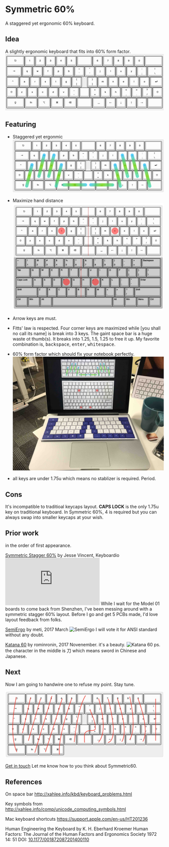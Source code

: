 # Symmetric 60%

A staggered yet ergonomic 60% keyboard.

## Idea

A slightly ergonomic keyboard that fits into 60% form factor. ![Layout](assets/layout.jpg)


 ## Featuring

* Staggered yet ergonmic ![Staggered yet Ergonomics](assets/staggered_yet_ergonomics.jpg)

* Maximize hand distance ![hand distance](assets/hand_distance.jpg)

* Arrow keys are must.

* Fitts' law is respected. Four corner keys are maximized while [you shall no call its name] is break into 3 keys.  The gaint space bar is a huge waste ot thumb(s). It breaks into 1.25, 1.5, 1.25 to free it up. My favorite combination is, <kbd>backspace</kbd>, <kbd>enter</kbd>, <kbd>whitespace</kbd>.

* 60% form factor which should fix your notebook perfectly.
![notebook](assets/notebook.jpg)

* all keys are under 1.75u which means no stablizer is required. Period.

##  Cons

It's incompatible to traditioal keycaps layout. **CAPS LOCK** is the only 1.75u key on traditional keyboard. In Symmetric 60%, 4 is required but you can always swap into smaller keycaps at your wish.

## Prior work

in the order of first appearance.

[Symmetric Stagger 60%]( https://geekhack.org/index.php?topic=66965.0)  by Jesse Vincent, Keyboardio ![Symmetric Stagger](https://geekhack.org/index.php?action=dlattach;topic=66965.0;attach=84939;image) While I wait for the Model 01 boards to come back from Shenzhen, I've been messing around with a symmetric stagger 60% layout. Before I go and get 5 PCBs made, I'd love layout feedback from folks.

[SemiErgo](https://github.com/mtei/SemiErgo_Layout) by meti, 2017 March   ![SemiErgo](https://github.com/mtei/SemiErgo_Layout/raw/master/Specification/SemiErgo_basic_physical_layout.png) I will vote it for ANSI standard without any doubt.

[Katana 60](https://deskthority.net/viewtopic.php?t=16287&start=30) by rominronin, 2017 Novenember. it's a beauty. ![Katana 60](https://i.imgur.com/1yvw1uQ.jpg) ps. the character in the middle is 刀 which means sword in Chinese and Japanese.


## Next

Now I am going to handwire one to refuse my point. Stay tune.

![handwire guide](assets/handwire_guide.jpg)

[Get in touch](https://forms.gle/i4KZJjDPFTidD8Jt6) Let me know how to you think about Symmetric60.

## References

On space bar http://xahlee.info/kbd/keyboard_problems.html

Key symbols from http://xahlee.info/comp/unicode_computing_symbols.html

Mac keyboard shortcuts https://support.apple.com/en-us/HT201236

Human Engineering the Keyboard by K. H. Eberhard Kroemer
 Human Factors: The Journal of the Human Factors and Ergonomics Society 1972 14: 51 DOI: [10.1177/001872087201400110](
http://hfs.sagepub.com/content/14/1/51)